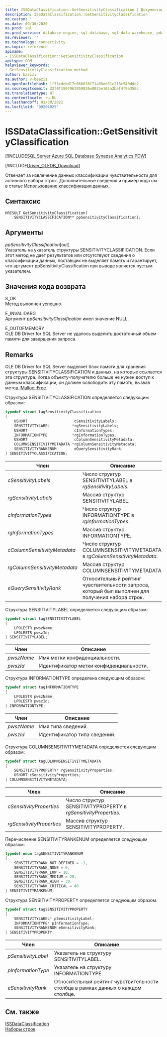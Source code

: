 ```yaml
---
title: ISSDataClassification::GetSensitivityClassification | Документация Майкрософт
description: ISSDataClassification::GetSensitivityClassification
ms.custom: ''
ms.date: 09/30/2020
ms.prod: sql
ms.prod_service: database-engine, sql-database, sql-data-warehouse, pdw
ms.reviewer: ''
ms.technology: connectivity
ms.topic: reference
apiname:
- ISSDataClassification::GetSensitivityClassification
apitype: COM
helpviewer_keywords:
- GetSensitivityClassification method
author: bazizi
ms.author: v-beaziz
ms.openlocfilehash: 1f33cdebd17c06b6f8f71a66ee31c216c540dde2
ms.sourcegitcommit: 33f0f190f962059826e002be165a2bef4f9e350c
ms.translationtype: HT
ms.contentlocale: ru-RU
ms.lasthandoff: 01/30/2021
ms.locfileid: "99204025"
---
```

# <a name="issdataclassificationgetsensitivityclassification"></a>ISSDataClassification::GetSensitivityClassification
[!INCLUDE[SQL Server Azure SQL Database Synapse Analytics PDW](../../../includes/applies-to-version/sql-asdb-asa.md)]

[!INCLUDE[Driver_OLEDB_Download](../../../includes/driver_oledb_download.md)]

  Отвечает за извлечение данных классификации чувствительности для активного набора строк. Дополнительные сведения и пример кода см. в статье [Использование классификации данных](../features/using-data-classification.md).  
  
## <a name="syntax"></a>Синтаксис  
  
```  
HRESULT GetSensitivityClassification(
    SENSITIVITYCLASSIFICATION** ppSensitivityClassification);
```  
  
## <a name="arguments"></a>Аргументы  
  *ppSensitivityClassification*[out]  
 Указатель на указатель структуры SENSITIVITYCLASSIFICATION. Если этот метод не дает результатов или отсутствуют сведения о классификации данных, поставщик не выделяет память и гарантирует, что аргумент ppSensitivityClassification при выводе является пустым указателем.  
  
## <a name="return-code-values"></a>Значения кода возврата  
 S_OK  
 Метод выполнен успешно.    
  
 E_INVALIDARG  
 Аргумент *ppSensitivityClassification* имел значение NULL.  
  
 E_OUTOFMEMORY  
 OLE DB Driver for SQL Server не удалось выделить достаточный объем памяти для завершения запроса.  

  
## <a name="remarks"></a>Remarks  
OLE DB Driver for SQL Server выделяет блок памяти для хранения структуры SENSITIVITYCLASSIFICATION и данных, на которые ссылается эта структура. Когда объекту-получателю больше не нужен доступ к данным классификации, он должен освободить эту память, вызвав метод [IMalloc::Free](/windows/win32/api/objidl/nf-objidl-imalloc-free).  
  
 Структура SENSITIVITYCLASSIFICATION определяется следующим образом:
  
```cpp
typedef struct tagSensitivityClassification
{
    USHORT                     cSensitivityLabels;
    SENSITIVITYLABEL          *rgSensitivityLabels;
    USHORT                     cInformationTypes;
    INFORMATIONTYPE           *rgInformationTypes;
    USHORT                     cColumnSensitivityMetadata;
    COLUMNSENSITIVITYMETADATA *rgColumnSensitivityMetadata;
    SENSITIVITYRANKENUM        eQuerySensitivityRank;
} SENSITIVITYCLASSIFICATION;
```  

|Член|Описание|  
|------------|-----------------|  
|*cSensitivityLabels*|Число структур SENSITIVITYLABEL в *rgSensitivityLabels*.|  
|*rgSensitivityLabels*|Массив структур SENSITIVITYLABEL.|  
|*cInformationTypes*|Число структур INFORMATIONTYPE в *rgInformationTypes*.|  
|*rgInformationTypes*|Массив структур INFORMATIONTYPE.|  
|*cColumnSensitivityMetadata*|Число структур COLUMNSENSITIVITYMETADATA в *rgColumnSensitivityMetadata*.|  
|*rgColumnSensitivityMetadata*|Массив структур COLUMNSENSITIVITYMETADATA.|  
|*eQuerySensitivityRank*|Относительный рейтинг чувствительности запроса, который был выполнен для получения набора строк.|  

Структура SENSITIVITYLABEL определяется следующим образом:
```cpp
typedef struct tagSENSITIVITYLABEL
{
    LPOLESTR pwszName;
    LPOLESTR pwszId;
} SENSITIVITYLABEL;
```

|Член|Описание|  
|------------|-----------------|  
|*pwszName*|Имя метки конфиденциальности.|  
|*pwszId*|Идентификатор метки конфиденциальности.|  

Структура INFORMATIONTYPE определена следующим образом:
```cpp
typedef struct tagINFORMATIONTYPE
{
    LPOLESTR pwszName;
    LPOLESTR pwszId;
} INFORMATIONTYPE;
```

|Член|Описание|  
|------------|-----------------|  
|*pwszName*|Имя типа сведений.|  
|*pwszId*|Идентификатор типа сведений.|  

Структура COLUMNSENSITIVITYMETADATA определяется следующим образом:
```cpp
typedef struct tagCOLUMNSENSITIVITYMETADATA
{
    SENSITIVITYPROPERTY* rgSensitivityProperties;
    USHORT cSensitivityProperties;
} COLUMNSENSITIVITYMETADATA;
```

|Член|Описание|  
|------------|-----------------|  
|*cSensitivityProperties*|Число структур SENSITIVITYPROPERTY в *rgSensitivityProperties*.|  
|*rgSensitivityProperties*|Массив структур SENSITIVITYPROPERTY.|  

Перечисление SENSITIVITYRANKENUM определяется следующим образом:
```cpp
typedef enum tagSENSITIVITYRANKENUM
{
    SENSITIVITYRANK_NOT_DEFINED = -1,
    SENSITIVITYRANK_NONE = 0,
    SENSITIVITYRANK_LOW = 10,
    SENSITIVITYRANK_MEDIUM = 20,
    SENSITIVITYRANK_HIGH = 30,
    SENSITIVITYRANK_CRITICAL = 40
} SENSITIVITYRANKENUM;
```

Структура SENSITIVITYPROPERTY определяется следующим образом:
```cpp
typedef struct tagSENSITIVITYPROPERTY
{
    SENSITIVITYLABEL* pSensitivityLabel;
    INFORMATIONTYPE* pInformationType;
    SENSITIVITYRANKENUM eSensitivityRank;
} SENSITIVITYPROPERTY;
```

|Член|Описание|  
|------------|-----------------|  
|*pSensitivityLabel*|Указатель на структуру SENSITIVITYLABEL.|  
|*pInformationType*|Указатель на структуру INFORMATIONTYPE.|  
|*eSensitivityRank*|Относительный рейтинг чувствительности столбца в рамках данных о каждом столбце.|  

## <a name="see-also"></a>См. также  
 [ISSDataClassification](../../oledb/ole-db-interfaces/issdataclassification-ole-db.md)  
 [Наборы строк](../ole-db-rowsets/rowsets.md)  
